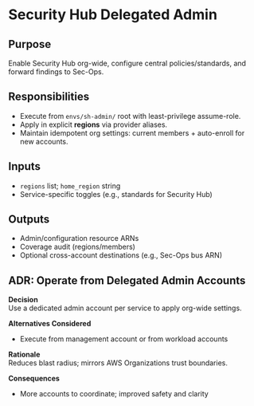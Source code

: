 # Security Hub Delegated Admin

## Purpose
Enable Security Hub org-wide, configure central policies/standards, and forward findings to Sec-Ops.

## Responsibilities
- Execute from `envs/sh-admin/` root with least-privilege assume-role.
- Apply in explicit **regions** via provider aliases.
- Maintain idempotent org settings: current members + auto-enroll for new accounts.

## Inputs
- `regions` list; `home_region` string
- Service-specific toggles (e.g., standards for Security Hub)

## Outputs
- Admin/configuration resource ARNs
- Coverage audit (regions/members)
- Optional cross-account destinations (e.g., Sec-Ops bus ARN)


## ADR: Operate from Delegated Admin Accounts

**Decision**  
Use a dedicated admin account per service to apply org-wide settings.

**Alternatives Considered**  
- Execute from management account or from workload accounts

**Rationale**  
Reduces blast radius; mirrors AWS Organizations trust boundaries.

**Consequences**  
- More accounts to coordinate; improved safety and clarity

